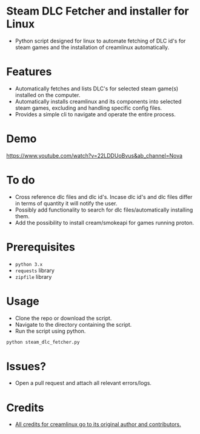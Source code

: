 # Steam DLC Fetcher and installer for Linux
- Python script designed for linux to automate fetching of DLC id's for steam games and the installation of creamlinux automatically.

# Features
- Automatically fetches and lists DLC's for selected steam game(s) installed on the computer.
- Automatically installs creamlinux and its components into selected steam games, excluding and handling specific config files.
- Provides a simple cli to navigate and operate the entire process.

# Demo
https://www.youtube.com/watch?v=22LDDUoBvus&ab_channel=Nova

# To do
- Cross reference dlc files and dlc id's. Incase dlc id's and dlc files differ in terms of quantity it will notify the user.
- Possibly add functionality to search for dlc files/automatically installing them.
- Add the possibility to install cream/smokeapi for games running proton.

# Prerequisites
- `python 3.x`
- `requests` library
- `zipfile` library

# Usage
- Clone the repo or download the script.
- Navigate to the directory containing the script.
- Run the script using python.
```bash
python steam_dlc_fetcher.py
```

# Issues?
- Open a pull request and attach all relevant errors/logs.

# Credits
- [All credits for creamlinux go to its original author and contributors.](https://github.com/anticitizn/creamlinux)
